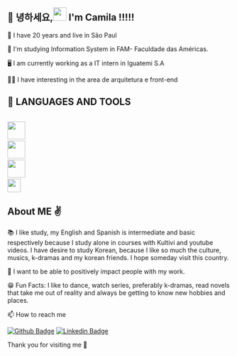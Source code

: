 ## 👋 녕하세요,<img src=https://github.com/TheDudeThatCode/TheDudeThatCode/blob/master/Assets/Earth.gif width="30"> I'm Camila !!!!!

🎈 I have 20 years and live in São Paul

🏫 I'm studying Information System in FAM- Faculdade das Américas.

🖥️  I am currently working as a IT intern in Iguatemi S.A

:raising_hand_woman:	I have interesting in the area de arquitetura e front-end

## 📖 LANGUAGES AND TOOLS<br>
   
<code>  <img src="https://cdn.jsdelivr.net/gh/devicons/devicon/icons/html5/html5-original-wordmark.svg" width="40"/></code> 
<code> <img src="https://cdn.jsdelivr.net/gh/devicons/devicon/icons/css3/css3-original.svg"  width="40"/></code> 
<code>  <img src="https://cdn.jsdelivr.net/gh/devicons/devicon/icons/postgresql/postgresql-original.svg"  width="40"/></code>
<code>  <img src="https://cdn.jsdelivr.net/gh/devicons/devicon/icons/javascript/javascript-original.svg" height= "30" width="30"/> </code>  
  
 ## About ME :v:
  
📚 I like study, my English and Spanish is intermediate and basic respectively because I study alone in courses with Kultivi and youtube videos.
I have desire to study Korean, because I like so much the culture, musics, k-dramas and my korean friends. I hope someday visit this country.

🌻 I want to be able to positively impact people with my work.

😁 Fun Facts: I like to dance, watch series, preferably k-dramas, read novels that take me out of reality and always be getting to know new hobbies and places.
 
📫 How to reach me 


[![Github Badge](https://img.shields.io/badge/-Github-000?style=flat-square&logo=Github&logoColor=white&link=LINK_GIT)](https://github.com/camjla)
[![Linkedin Badge](https://img.shields.io/badge/-LinkedIn-blue?style=flat-square&logo=Linkedin&logoColor=white&link=https://www.linkedin.com/in/camila-tronco/)](https://www.linkedin.com/in/camila-tronco/) 


Thank you for visiting me 💙




<!---
camjla/camjla is a ✨ special ✨ repository because its `README.md` (this file) appears on your GitHub profile.
You can click the Preview link to take a look at your changes.
--->
